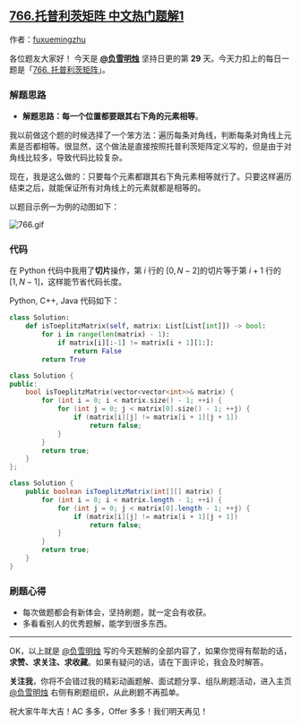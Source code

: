 ## [766.托普利茨矩阵 中文热门题解1](https://leetcode.cn/problems/toeplitz-matrix/solutions/100000/pan-duan-mei-ge-yuan-su-he-ta-de-you-xia-x3fi)

作者：[fuxuemingzhu](https://leetcode.cn/u/fuxuemingzhu)

各位题友大家好！ 今天是 **[@负雪明烛](/u/fuxuemingzhu/)** 坚持日更的第 **29** 天。今天力扣上的每日一题是「[766. 托普利茨矩阵](https://leetcode-cn.com/problems/toeplitz-matrix/)」。

### 解题思路

- **解题思路：每一个位置都要跟其右下角的元素相等**。



我以前做这个题的时候选择了一个笨方法：遍历每条对角线，判断每条对角线上元素是否都相等。很显然，这个做法是直接按照托普利茨矩阵定义写的，但是由于对角线比较多，导致代码比较复杂。


现在，我是这么做的：只要每个元素都跟其右下角元素相等就行了。只要这样遍历结束之后，就能保证所有对角线上的元素就都是相等的。

以题目示例一为例的动图如下：

![766.gif](https://pic.leetcode-cn.com/1613953976-aVfMbj-766.gif)


### 代码


在 Python 代码中我用了**切片**操作，第 $i$ 行的 $[0, N - 2]$的切片等于第 $i + 1$ 行的 $[1, N - 1]$，这样能节省代码长度。


Python, C++, Java 代码如下：


```Python []
class Solution:
    def isToeplitzMatrix(self, matrix: List[List[int]]) -> bool:
        for i in range(len(matrix) - 1):
            if matrix[i][:-1] != matrix[i + 1][1:]:
                return False
        return True
```

```C++ []
class Solution {
public:
    bool isToeplitzMatrix(vector<vector<int>>& matrix) {
        for (int i = 0; i < matrix.size() - 1; ++i) {
            for (int j = 0; j < matrix[0].size() - 1; ++j) {
                if (matrix[i][j] != matrix[i + 1][j + 1])
                    return false;
            }
        }
        return true;
    }
};
```

```Java []
class Solution {
    public boolean isToeplitzMatrix(int[][] matrix) {
        for (int i = 0; i < matrix.length - 1; ++i) {
            for (int j = 0; j < matrix[0].length - 1; ++j) {
                if (matrix[i][j] != matrix[i + 1][j + 1])
                    return false;
            }
        }
        return true;
    }
}
```


### 刷题心得


- 每次做题都会有新体会，坚持刷题，就一定会有收获。
- 多看看别人的优秀题解，能学到很多东西。




-----


OK，以上就是 [@负雪明烛](https://leetcode-cn.com/u/fuxuemingzhu/) 写的今天题解的全部内容了，如果你觉得有帮助的话，**求赞、求关注、求收藏**。如果有疑问的话，请在下面评论，我会及时解答。


**关注我**，你将不会错过我的精彩动画题解、面试题分享、组队刷题活动，进入主页 [@负雪明烛](https://leetcode-cn.com/u/fuxuemingzhu/) 右侧有刷题组织，从此刷题不再孤单。

祝大家牛年大吉！AC 多多，Offer 多多！我们明天再见！